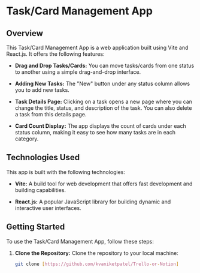 # Task/Card Management App

## Overview

This Task/Card Management App is a web application built using Vite and React.js. It offers the following features:

- **Drag and Drop Tasks/Cards:** You can move tasks/cards from one status to another using a simple drag-and-drop interface.

- **Adding New Tasks:** The "New" button under any status column allows you to add new tasks.

- **Task Details Page:** Clicking on a task opens a new page where you can change the title, status, and description of the task. You can also delete a task from this details page.

- **Card Count Display:** The app displays the count of cards under each status column, making it easy to see how many tasks are in each category.

## Technologies Used

This app is built with the following technologies:

- **Vite:** A build tool for web development that offers fast development and building capabilities.

- **React.js:** A popular JavaScript library for building dynamic and interactive user interfaces.

## Getting Started

To use the Task/Card Management App, follow these steps:

1. **Clone the Repository:** Clone the repository to your local machine:

   ```bash
   git clone [https://github.com/kvaniketpatel/Trello-or-Notion]
